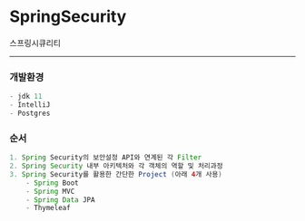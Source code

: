 # SpringSecurity
스프링시큐리티

---
### 개발환경
```java
- jdk 11
- IntelliJ
- Postgres
``` 

### 순서
```java
1. Spring Security의 보안설정 API와 연계된 각 Filter
2. Spring Security 내부 아키텍처와 각 객체의 역할 및 처리과정
3. Spring Security를 활용한 간단한 Project (아래 4개 사용)
	- Spring Boot
	- Spring MVC
	- Spring Data JPA
	- Thymeleaf
```